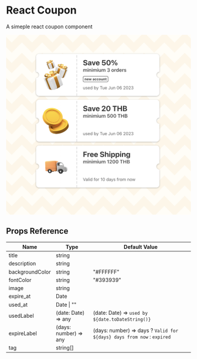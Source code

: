 # React Coupon

A simeple react coupon component

![preview](https://github.com/danusorn23456/react-coupon/blob/main/src/assets/preview.png?raw=true)

## Props Reference

| Name            | Type                  | Default Value                                                          |
| --------------- | --------------------- | ---------------------------------------------------------------------- |
| title           | string                |                                                                        |
| description     | string                |                                                                        |
| backgroundColor | string                | "#FFFFFF"                                                              |
| fontColor       | string                | "#393939"                                                              |
| image           | string                |                                                                        |
| expire_at       | Date                  |                                                                        |
| used_at         | Date \| ""            |                                                                        |
| usedLabel       | (date: Date) => any   | (date: Date) => `used by ${date.toDateString()}`                       |
| expireLabel     | (days: number) => any | (days: number) => days ? `Valid for ${days} days from now` : `expired` |
| tag             | string[]              |                                                                        |

